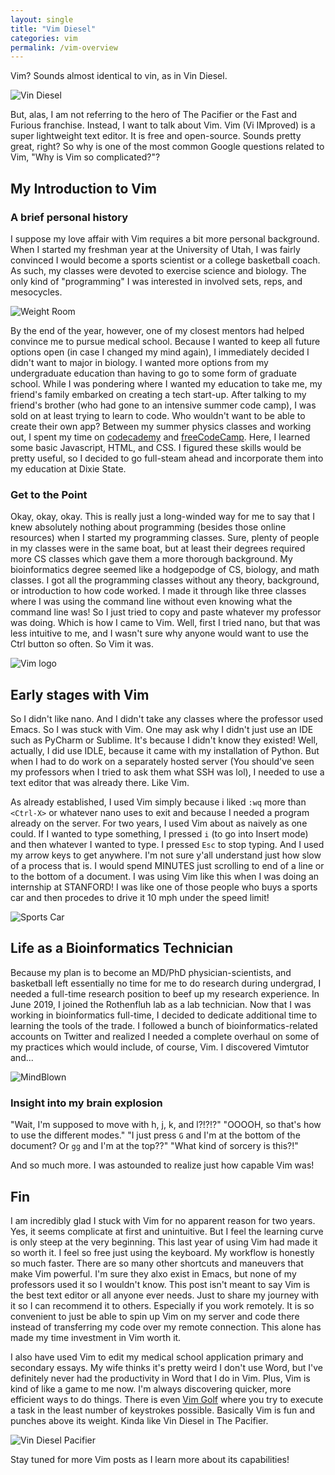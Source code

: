 ```yaml
---
layout: single
title: "Vim Diesel"
categories: vim
permalink: /vim-overview
---
```


Vim? Sounds almost identical to vin, as in Vin Diesel.

![Vin Diesel](https://m.media-amazon.com/images/M/MV5BMjExNzA4MDYxN15BMl5BanBnXkFtZTcwOTI1MDAxOQ@@._V1_UY317_CR7,0,214,317_AL_.jpg)

But, alas, I am not referring to the hero of The Pacifier or the Fast and Furious franchise. Instead, I want to talk about Vim. Vim (Vi IMproved) is a super lightweight text editor. It is free and open-source. Sounds pretty great, right? So why is one of the most common Google questions related to Vim, "Why is Vim so complicated?"?


## My Introduction to Vim

### A brief personal history

I suppose my love affair with Vim requires a bit more personal background. When I started my freshman year at the University of Utah, I was fairly convinced I would become a sports scientist or a college basketball coach. As such, my classes were devoted to exercise science and biology. The only kind of "programming" I was interested in involved sets, reps, and mesocycles.

![Weight Room](https://davidsonwildcats.com/images/2018/10/5/Weight_Room5.jpg?width=600&height=360&mode=crop)

By the end of the year, however, one of my closest mentors had helped convince me to pursue medical school. Because I wanted to keep all future options open (in case I changed my mind again), I immediately decided I didn't want to major in biology. I wanted more options from my undergraduate education than having to go to some form of graduate school. While I was pondering where I wanted my education to take me, my friend's family embarked on creating a tech start-up. After talking to my friend's brother (who had gone to an intensive summer code camp), I was sold on at least trying to learn to code. Who wouldn't want to be able to create their own app? Between my summer physics classes and working out, I spent my time on [codecademy](https://www.codecademy.com/) and [freeCodeCamp](https://www.freecodecamp.org/). Here, I learned some basic Javascript, HTML, and CSS. I figured these skills would be pretty useful, so I decided to go full-steam ahead and incorporate them into my education at Dixie State.

### Get to the Point

Okay, okay, okay. This is really just a long-winded way for me to say that I knew absolutely nothing about programming (besides those online resources) when I started my programming classes. Sure, plenty of people in my classes were in the same boat, but at least their degrees required more CS classes which gave them a more thorough background. My bioinformatics degree seemed like a hodgepodge of CS, biology, and math classes. I got all the programming classes without any theory, background, or introduction to how code worked. I made it through like three classes where I was using the command line without even knowing what the command line was! So I just tried to copy and paste whatever my professor was doing. Which is how I came to Vim. Well, first I tried nano, but that was less intuitive to me, and I wasn't sure why anyone would want to use the Ctrl button so often. So Vim it was.

![Vim logo](https://cdn.iconscout.com/icon/free/png-256/vim-283379.png)

## Early stages with Vim

So I didn't like nano. And I didn't take any classes where the professor used Emacs. So I was stuck with Vim. One may ask why I didn't just use an IDE such as PyCharm or Sublime. It's because I didn't know they existed! Well, actually, I did use IDLE, because it came with my installation of Python. But when I had to do work on a separately hosted server (You should've seen my professors when I tried to ask them what SSH was lol), I needed to use a text editor that was already there. Like Vim.

As already established, I used Vim simply because i liked `:wq` more than `<Ctrl-X>` or whatever nano uses to exit and because I needed a program already on the server. For two years, I used Vim about as naively as one could. If I wanted to type something, I pressed `i` (to go into Insert mode) and then whatever I wanted to type. I pressed `Esc` to stop typing. And I used my arrow keys to get anywhere. I'm not sure y'all understand just how slow of a process that is. I would spend MINUTES just scrolling to end of a line or to the bottom of a document. I was using Vim like this when I was doing an internship at STANFORD! I was like one of those people who buys a sports car and then procedes to drive it 10 mph under the speed limit!

![Sports Car](https://encrypted-tbn0.gstatic.com/images?q=tbn%3AANd9GcTzek8GSY_aXRFehdfDJvQehPlf3X_czBDGog&usqp=CAU)

## Life as a Bioinformatics Technician

Because my plan is to become an MD/PhD physician-scientists, and basketball left essentially no time for me to do research during undergrad, I needed a full-time research position to beef up my research experience. In June 2019, I joined the Rothenfluh lab as a lab technician. Now that I was working in bioinformatics full-time, I decided to dedicate additional time to learning the tools of the trade. I followed a bunch of bioinformatics-related accounts on Twitter and realized I needed a complete overhaul on some of my practices which would include, of course, Vim. I discovered Vimtutor and...

![MindBlown](https://pbs.twimg.com/profile_images/378800000514808252/1f00f3bd9749a7b6c3392fc763a4df9b.jpeg)

### Insight into my brain explosion

"Wait, I'm supposed to move with h, j, k, and l?!?!?"
"OOOOH, so that's how to use the different modes."
"I just press `G` and I'm at the bottom of the document? Or `gg` and I'm at the top??"
"What kind of sorcery is this?!"

And so much more. I was astounded to realize just how capable Vim was!

## Fin

I am incredibly glad I stuck with Vim for no apparent reason for two years. Yes, it seems complicate at first and unintuitive. But I feel the learning curve is only steep at the very beginning. This last year of using Vim had made it so worth it. I feel so free just using the keyboard. My workflow is honestly so much faster. There are so many other shortcuts and maneuvers that make Vim powerful. I'm sure they alxo exist in Emacs, but none of my professors used it so I wouldn't know. This post isn't meant to say Vim is the best text editor or all anyone ever needs. Just to share my journey with it so I can recommend it to others. Especially if you work remotely. It is so convenient to just be able to spin up Vim on my server and code there instead of transferring my code over my remote connection. This alone has made my time investment in Vim worth it. 

I also have used Vim to edit my medical school application primary and secondary essays. My wife thinks it's pretty weird I don't use Word, but I've definitely never had the productivity in Word that I do in Vim. Plus, Vim is kind of like a game to me now. I'm always discovering quicker, more efficient ways to do things. There is even [Vim Golf](https://www.vimgolf.com/) where you try to execute a task in the least number of keystrokes possible. Basically Vim is fun and punches above its weight. Kinda like Vin Diesel in The Pacifier.

![Vin Diesel Pacifier](https://i.pinimg.com/originals/4e/a8/9f/4ea89fbdaddeef7d9a7774550ada8efa.jpg)

Stay tuned for more Vim posts as I learn more about its capabilities!
